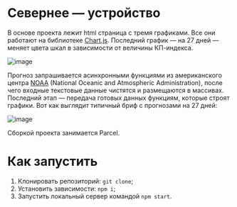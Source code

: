 # Севернее — устройство

В основе проекта лежит html страница с тремя графиками. Все они работают на библиотеке [Chart.js](https://github.com/chartjs). Последний график — на 27 дней — меняет цвета шкал в зависимости от величины КП-индекса.

![image](https://user-images.githubusercontent.com/106589280/201691014-7dc40d9b-445b-47da-9bae-7987019bcdd5.png)

Прогноз запрашивается асинхронными функциями из американского центра [NOAA](https://www.swpc.noaa.gov/) (National Oceanic and Atmospheric Administration), после чего входные текстовые данные чистятся и размещаются в массивах. Последний этап — передача готовых данных функциям, которые строят графики. Вот как выглядит типичный бриф с  прогнозами на 27 дней:

![image](https://user-images.githubusercontent.com/106589280/201693135-def63f16-b11c-4225-a3eb-f964c0533f63.png)

Сборкой проекта занимается Parcel.

# Как запустить

1. Клонировать репозиторий: `git clone`;
2. Установить зависимости: `npm i`;
3. Запустить локальный сервер командой `npm start`.
